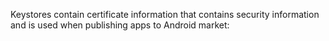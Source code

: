 



Keystores contain certificate information that contains security information and is used when publishing apps to Android market:


